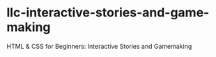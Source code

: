 # llc-interactive-stories-and-game-making
HTML & CSS for Beginners: Interactive Stories and Gamemaking 
